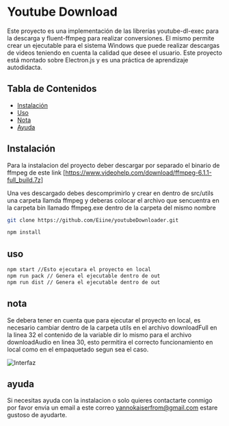 # Youtube Download

Este proyecto es una implementación de las librerías youtube-dl-exec para la descarga y fluent-ffmpeg para realizar conversiones. El mismo permite crear un ejecutable para el sistema Windows que puede realizar descargas de videos teniendo en cuenta la calidad que desee el usuario. Este proyecto está montado sobre Electron.js y es una práctica de aprendizaje autodidacta.


## Tabla de Contenidos

- [Instalación](#instalación)
- [Uso](#uso)
- [Nota](#nota)
- [Ayuda](#ayuda)

## Instalación

Para la instalacion del proyecto deber descargar por separado el binario de ffmpeg de este link [https://www.videohelp.com/download/ffmpeg-6.1.1-full_build.7z]

Una ves descargado debes descomprimirlo y crear en dentro de src/utils una carpeta llamda ffmpeg y deberas colocar el archivo que sencuentra en la carpeta bin llamado ffmpeg.exe dentro de la carpeta del mismo nombre

```bash
git clone https://github.com/Eiine/youtubeDownloader.git

npm install 
```

## uso

```bash
npm start //Esto ejecutara el proyecto en local
npm run pack // Genera el ejecutable dentro de out
npm run dist // Genera el ejecutable dentro de out 
```


## nota

Se debera tener en cuenta que para ejecutar el proyecto en local, es necesario cambiar dentro de la carpeta utils en el archivo downloadFull en la linea 32 el contenido de la variable dir lo mismo para el archivo downloadAudio en linea 30, esto permitira el correcto funcionamiento en local como en el empaquetado segun sea el caso.


![Interfaz](https://i.postimg.cc/qBXfcB4g/1.png)

## ayuda

Si necesitas ayuda con la instalacion o solo quieres contactarte conmigo por favor envia un email a este correo yannokaiserfrom@gmail.com estare gustoso de ayudarte.
